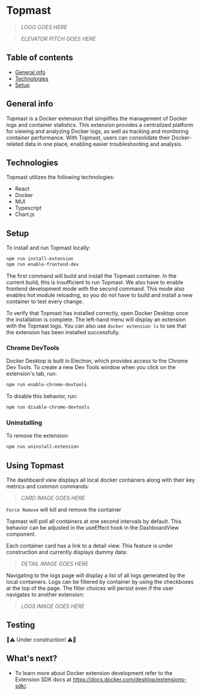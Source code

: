 # Topmast

> _LOGO GOES HERE_

> _ELEVATOR PITCH GOES HERE_

## Table of contents

- [General info](#general-info)
- [Technologies](#technologies)
- [Setup](#setup)

## General info

Topmast is a Docker extension that simplifies the management of Docker logs and container statistics. This extension provides a centralized platform for viewing and analyzing Docker logs, as well as tracking and monitoring container performance. With Topmast, users can consolidate their Docker-related data in one place, enabling easier troubleshooting and analysis.

## Technologies

Topmast utilizes the following technologies:
​

- React
- Docker
- MUI
- Typescript
- Chart.js
  ​

## Setup

To install and run Topmast locally:

```bash
npm run install-extension
npm run enable-frontend-dev
```

The first command will build and install the Topmast container. In the current build, this is insufficient to run Topmast. We also have to enable frontend development mode with the second command. This mode also enables hot module reloading, so you do not have to build and install a new container to test every change.

To verify that Topmast has installed correctly, open Docker Desktop once the installation is complete. The left-hand menu will display an extension with the Topmast logo. You can also use `docker extension ls` to see that the extension has been installed successfully.

### Chrome DevTools

Docker Desktop is built in Electron, which provides access to the Chrome Dev Tools. To create a new Dev Tools window when you click on the extension's tab, run:

```bash
npm run enable-chrome-devtools
```

To disable this behavior, run:

```bash
npm run disable-chrome-devtools
```

### Uninstalling

To remove the extension:

```bash
npm run uninstall-extension
```

## Using Topmast

The dashboard view displays all local docker containers along with their key metrics and common commands:

> _CARD IMAGE GOES HERE_

`Force Remove` will kill and remove the container

Topmast will poll all containers at one second intervals by default. This behavior can be adjusted in the useEffect hook in the DashboardView component.

Each container card has a link to a detail view. This feature is under construction and currently displays dummy data:

> _DETAIL IMAGE GOES HERE_

Navigating to the logs page will display a list of all logs generated by the local containers. Logs can be filtered by container by using the checkboxes at the top of the page. The filter choices will persist even if the user navigates to another extension:

> _LOGS IMAGE GOES HERE_

## Testing

:construction::warning: Under construction! :warning::construction:

## What's next?

- To learn more about Docker extension development refer to the Extension SDK docs at https://docs.docker.com/desktop/extensions-sdk/.
